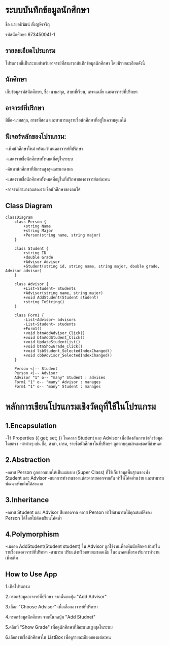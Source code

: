 # ระบบบันทึกข้อมูลนักศึกษา
ชื่อ นายอธิวัฒน์ ตั้งฤาษีเจริญ

รหัสนักศึกษา 673450041-1
## รายละเอียดโปรแกรม
โปรแกรมนี้เป็นระบบสำหรับอาจารย์ที่สามารถบันทึกข้อมูลนักศึกษา โดยมีรายละเอียดดังนี้
## นักศึกษา
เก็บข้อมูลรหัสนักศึกษา, ชื่อ-นามสกุล, สาขาที่เรียน, เกรดเฉลี่ย และอาจารย์ที่ปรึกษา
## อาจารย์ที่ปรึกษา
มีชื่อ-นามสกุล, สาขาที่สอน และสามารถดูรายชื่อนักศึกษาที่อยู่ในความดูแลได้
## ฟีเจอร์หลักของโปรแกรม:
-เพิ่มนักศึกษาใหม่ พร้อมกำหนดอาจารย์ที่ปรึกษา

-แสดงรายชื่อนักศึกษาทั้งหมดที่อยู่ในระบบ

-ค้นหานักศึกษาที่มีเกรดสูงสุดและแสดงผล

-แสดงรายชื่อนักศึกษาทั้งหมดที่อยู่ในที่ปรึกษาของอาจารย์แต่ละคน

-อาจารย์สามารถแสดงรายชื่อนักศึกษาของตนได้

## Class Diagram

```mermaid
classDiagram
    class Person {
        +string Name
        +string Major
        +Person(string name, string major)
    }

    class Student {
        +string ID
        +double Grade
        +Advisor Advisor
        +Student(string id, string name, string major, double grade, Advisor advisor)
    }

    class Advisor {
        +List~Student~ Students
        +Advisor(string name, string major)
        +void AddStudent(Student student)
        +string ToString()
    }

    class Form1 {
        -List~Advisor~ advisors
        -List~Student~ students
        +Form1()
        +void btnAddAdvisor_Click()
        +void btnAddStudent_Click()
        +void UpdateStudentList()
        +void btnShowGrade_Click()
        +void lsbStudent_SelectedIndexChanged()
        +void cbbAdvisor_SelectedIndexChanged()
    }

    Person <|-- Student
    Person <|-- Advisor
    Advisor "1" o-- "many" Student : advises
    Form1 "1" o-- "many" Advisor : manages
    Form1 "1" o-- "many" Student : manages
```
# หลักการเขียนโปรแกรมเชิงวัตถุที่ใช้ในโปรแกรม
## 1.Encapsulation
-ใช้ Properties ({ get; set; }) ในคลาส Student และ Advisor เพื่อป้องกันการเข้าถึงข้อมูลโดยตรง -ค่าต่างๆ เช่น ชื่อ, สาขา, เกรด, รายชื่อนักศึกษาในที่ปรึกษา ถูกควบคุมผ่านเมธอดที่กำหนด
## 2.Abstraction
-คลาส Person ถูกออกแบบให้เป็นแม่แบบ (Super Class) ที่ใช้เก็บข้อมูลพื้นฐานของทั้ง Student และ Advisor -แยกการทำงานของแต่ละคลาสออกจากกัน ทำให้โค้ดอ่านง่าย และสามารถพัฒนาเพิ่มเติมได้สะดวก
## 3.Inheritance
-คลาส Student และ Advisor สืบทอดจาก คลาส Person ทำให้สามารถใช้คุณสมบัติของ Person ได้โดยไม่ต้องเขียนโค้ดซ้ำ
## 4.Polymorphism
-เมธอด AddStudent(Student student) ใน Advisor ถูกใช้งานเพื่อเพิ่มนักศึกษาเข้ามาในรายชื่อของอาจารย์ที่ปรึกษา -สามารถ ปรับแต่งหรือขยายเมธอดเดิม ในอนาคตเพื่อรองรับการทำงานเพิ่มเติม
## How to Use App
1.เปิดโปรแกรม

2.กรอกข้อมูลอาจารย์ที่ปรึกษา จากนั้นกดปุ่ม "Add Advisor"

3.เลือก "Choose Advisor" เพื่อเลือกอาจารย์ที่ปรึกษา

4.กรอกข้อมูลนักศึกษา จากนั้นกดปุ่ม "Add Studnet"

5.คลิกที่ "Show Grade" เพื่อดูนักศึกษาที่มีคะแนนสูงสุดในระบบ

6.เลือกรายชื่อนักศึกษาใน ListBox เพื่อดูรายละเอียดของแต่ละคน



